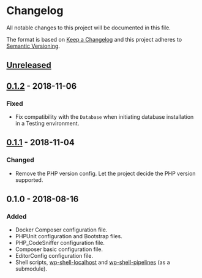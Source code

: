 # Changelog

All notable changes to this project will be documented in this file.

The format is based on [Keep a Changelog](http://keepachangelog.com/en/1.0.0/) and this project adheres to [Semantic Versioning](http://semver.org/spec/v2.0.0.html).

## [Unreleased]

## [0.1.2] - 2018-11-06

### Fixed

- Fix compatibility with the `Database` when initiating database installation in a Testing environment.

## [0.1.1] - 2018-11-04

### Changed

- Remove the PHP version config. Let the project decide the PHP version supported.

## 0.1.0 - 2018-08-16

### Added

- Docker Composer configuration file.
- PHPUnit configuration and Bootstrap files.
- PHP_CodeSniffer configuration file.
- Composer basic configuration file.
- EditorConfig configuration file.
- Shell scripts, [wp-shell-localhost](https://github.com/tfirdaus/wp-shell-localhost) and [wp-shell-pipelines](https://github.com/tfirdaus/wp-shell-pipelines) (as a submodule).

[Unreleased]: https://github.com/tfirdaus/wp-dev-kit/compare/v0.1.2...HEAD
[0.1.2]: https://github.com/tfirdaus/wp-dev-kit/compare/v0.1.1...v0.1.2
[0.1.1]: https://github.com/tfirdaus/wp-dev-kit/compare/v0.1.0...v0.1.1
